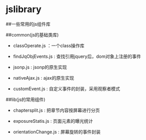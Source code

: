 jslibrary
=========

##一些常用的js组件库

##common(js的基础类库)

* classOperate.js  ：一个class操作库

* findJqObjEvents.js : 查找引用jquery后，dom对象上注册的事件

* jsonp.js : jsonp的原生实现

* nativeAjax.js : ajax的原生实现

* customEvent.js : 自定义事件的封装，采用观察者模式


##lib(js的常用组件)

* chaptersplit.js : 把章节内容按屏幕进行分页

* exposureStatis.js : 页面元素的曝光统计

* orientationChange.js : 屏幕旋转的事件封装


